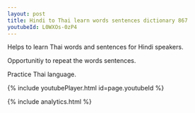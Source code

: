 ```yaml
---
layout: post
title: Hindi to Thai learn words sentences dictionary 867 
youtubeId: L0WXOs-0zP4
---
```

 
 
Helps to learn Thai words and sentences for Hindi speakers.

Opportunitiy to repeat the words sentences. 

Practice Thai language. 
 
{% include youtubePlayer.html id=page.youtubeId %}
 
 
{% include analytics.html %}